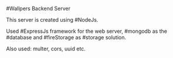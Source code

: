 #Wallpers Backend Server

This server is created using #NodeJs.

Used #ExpressJs framework for the web server, #mongodb as the #database and #fireStorage as #storage solution.

Also used: multer, cors, uuid etc.
